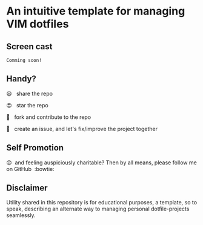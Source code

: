 # An intuitive template for managing VIM dotfiles

## Screen cast
`Comming soon!`

## Handy?
:smiley: &nbsp; share the repo

:heart_eyes: &nbsp; star the repo

:raising_hand: &nbsp; fork and contribute to the repo

:no_good: &nbsp; create an issue, and let's fix/improve the project together

## Self Promotion
:relieved: &nbsp;and feeling auspiciously charitable? Then by all means, please follow me on GitHub &nbsp;:bowtie:

## Disclaimer
Utility shared in this repository is for educational purposes, a template, so to speak, describing an alternate way to managing personal dotfile-projects seamlessly.
